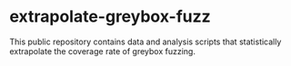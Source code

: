 # extrapolate-greybox-fuzz
This public repository contains data and analysis scripts that statistically extrapolate the coverage rate of greybox fuzzing.
